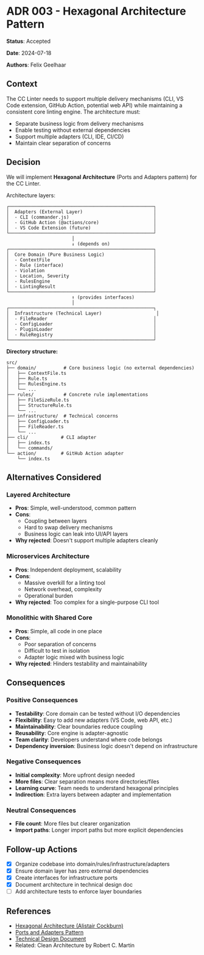 # ADR 003 - Hexagonal Architecture Pattern

**Status**: Accepted

**Date**: 2024-07-18

**Authors**: Felix Geelhaar

## Context

The CC Linter needs to support multiple delivery mechanisms (CLI, VS Code extension, GitHub Action, potential web API) while maintaining a consistent core linting engine. The architecture must:

- Separate business logic from delivery mechanisms
- Enable testing without external dependencies
- Support multiple adapters (CLI, IDE, CI/CD)
- Maintain clear separation of concerns

## Decision

We will implement **Hexagonal Architecture** (Ports and Adapters pattern) for the CC Linter.

Architecture layers:

```
┌─────────────────────────────────────────────────────┐
│  Adapters (External Layer)                          │
│  - CLI (commander.js)                               │
│  - GitHub Action (@actions/core)                    │
│  - VS Code Extension (future)                       │
└─────────────────────────────────────────────────────┘
                        │
                        ↓ (depends on)
┌─────────────────────────────────────────────────────┐
│  Core Domain (Pure Business Logic)                  │
│  - ContextFile                                      │
│  - Rule (interface)                                 │
│  - Violation                                        │
│  - Location, Severity                               │
│  - RulesEngine                                      │
│  - LintingResult                                    │
└─────────────────────────────────────────────────────┘
                        ↑ (provides interfaces)
                        │
┌─────────────────────────────────────────────────────┐
│  Infrastructure (Technical Layer)                    │
│  - FileReader                                       │
│  - ConfigLoader                                     │
│  - PluginLoader                                     │
│  - RuleRegistry                                     │
└─────────────────────────────────────────────────────┘
```

**Directory structure:**

```
src/
├── domain/          # Core business logic (no external dependencies)
│   ├── ContextFile.ts
│   ├── Rule.ts
│   ├── RulesEngine.ts
│   └── ...
├── rules/           # Concrete rule implementations
│   ├── FileSizeRule.ts
│   ├── StructureRule.ts
│   └── ...
├── infrastructure/  # Technical concerns
│   ├── ConfigLoader.ts
│   ├── FileReader.ts
│   └── ...
├── cli/            # CLI adapter
│   ├── index.ts
│   └── commands/
└── action/         # GitHub Action adapter
    └── index.ts
```

## Alternatives Considered

### Layered Architecture

- **Pros**: Simple, well-understood, common pattern
- **Cons**:
  - Coupling between layers
  - Hard to swap delivery mechanisms
  - Business logic can leak into UI/API layers
- **Why rejected**: Doesn't support multiple adapters cleanly

### Microservices Architecture

- **Pros**: Independent deployment, scalability
- **Cons**:
  - Massive overkill for a linting tool
  - Network overhead, complexity
  - Operational burden
- **Why rejected**: Too complex for a single-purpose CLI tool

### Monolithic with Shared Core

- **Pros**: Simple, all code in one place
- **Cons**:
  - Poor separation of concerns
  - Difficult to test in isolation
  - Adapter logic mixed with business logic
- **Why rejected**: Hinders testability and maintainability

## Consequences

### Positive Consequences

- **Testability**: Core domain can be tested without I/O dependencies
- **Flexibility**: Easy to add new adapters (VS Code, web API, etc.)
- **Maintainability**: Clear boundaries reduce coupling
- **Reusability**: Core engine is adapter-agnostic
- **Team clarity**: Developers understand where code belongs
- **Dependency inversion**: Business logic doesn't depend on infrastructure

### Negative Consequences

- **Initial complexity**: More upfront design needed
- **More files**: Clear separation means more directories/files
- **Learning curve**: Team needs to understand hexagonal principles
- **Indirection**: Extra layers between adapter and implementation

### Neutral Consequences

- **File count**: More files but clearer organization
- **Import paths**: Longer import paths but more explicit dependencies

## Follow-up Actions

- [x] Organize codebase into domain/rules/infrastructure/adapters
- [x] Ensure domain layer has zero external dependencies
- [x] Create interfaces for infrastructure ports
- [x] Document architecture in technical design doc
- [ ] Add architecture tests to enforce layer boundaries

## References

- [Hexagonal Architecture (Alistair Cockburn)](https://alistair.cockburn.us/hexagonal-architecture/)
- [Ports and Adapters Pattern](https://herbertograca.com/2017/09/14/ports-adapters-architecture/)
- [Technical Design Document](../technical_design_doc.md)
- Related: Clean Architecture by Robert C. Martin
